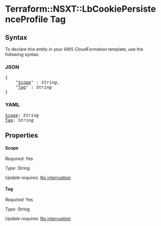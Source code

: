 # Terraform::NSXT::LbCookiePersistenceProfile Tag

## Syntax

To declare this entity in your AWS CloudFormation template, use the following syntax:

### JSON

<pre>
{
    "<a href="#scope" title="Scope">Scope</a>" : <i>String</i>,
    "<a href="#tag" title="Tag">Tag</a>" : <i>String</i>
}
</pre>

### YAML

<pre>
<a href="#scope" title="Scope">Scope</a>: <i>String</i>
<a href="#tag" title="Tag">Tag</a>: <i>String</i>
</pre>

## Properties

#### Scope

_Required_: Yes

_Type_: String

_Update requires_: [No interruption](https://docs.aws.amazon.com/AWSCloudFormation/latest/UserGuide/using-cfn-updating-stacks-update-behaviors.html#update-no-interrupt)

#### Tag

_Required_: Yes

_Type_: String

_Update requires_: [No interruption](https://docs.aws.amazon.com/AWSCloudFormation/latest/UserGuide/using-cfn-updating-stacks-update-behaviors.html#update-no-interrupt)

